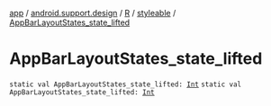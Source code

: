 [app](../../../index.md) / [android.support.design](../../index.md) / [R](../index.md) / [styleable](index.md) / [AppBarLayoutStates_state_lifted](./-app-bar-layout-states_state_lifted.md)

# AppBarLayoutStates_state_lifted

`static val AppBarLayoutStates_state_lifted: `[`Int`](https://kotlinlang.org/api/latest/jvm/stdlib/kotlin/-int/index.html)
`static val AppBarLayoutStates_state_lifted: `[`Int`](https://kotlinlang.org/api/latest/jvm/stdlib/kotlin/-int/index.html)
